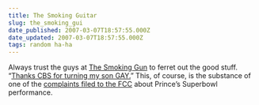 ```yaml
---
title: The Smoking Guitar
slug: the_smoking_gui
date_published: 2007-03-07T18:57:55.000Z
date_updated: 2007-03-07T18:57:55.000Z
tags: random ha-ha
---
```


Always trust the guys at [The Smoking Gun](http://www.thesmokinggun.com/) to ferret out the good stuff. “[Thanks CBS for turning my son GAY.](http://www.thesmokinggun.com/archive/years/2007/0305072fcc4.html)” This, of course, is the substance of one of the [complaints filed to the FCC](http://www.thesmokinggun.com/archive/years/2007/0305072fcc1.html) about Prince’s Superbowl performance.
